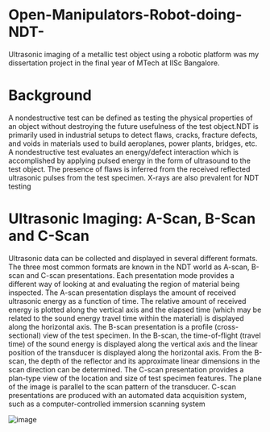 # Open-Manipulators-Robot-doing-NDT-
Ultrasonic imaging of a metallic test object using a robotic platform was my dissertation project in the final year of MTech at IISc Bangalore.
# Background
A nondestructive test can be defined as testing the physical properties of an object without
destroying the future usefulness of the test object.NDT is primarily used in industrial setups
to detect flaws, cracks, fracture defects, and voids in materials used to build aeroplanes, power
plants, bridges, etc. A nondestructive test evaluates an energy/defect interaction
which is accomplished by applying pulsed energy in the form of ultrasound to the test object.
The presence of flaws is inferred from the received reflected ultrasonic pulses from the test
specimen. X-rays are also prevalent for NDT testing
# Ultrasonic Imaging: A-Scan, B-Scan and C-Scan
Ultrasonic data can be collected and displayed in several different formats. The three most
common formats are known in the NDT world as A-scan, B-scan and C-scan presentations. Each
presentation mode provides a different way of looking at and evaluating the region of material
being inspected.
The A-scan presentation displays the amount of received ultrasonic energy as a function of
time. The relative amount of received energy is plotted along the vertical axis and the elapsed
time (which may be related to the sound energy travel time within the material) is displayed
along the horizontal axis.
The B-scan presentation is a profile (cross-sectional) view of the test specimen. In the B-scan,
the time-of-flight (travel time) of the sound energy is displayed along the vertical axis and
the linear position of the transducer is displayed along the horizontal axis. From the B-scan,
the depth of the reflector and its approximate linear dimensions in the scan direction can be
determined.
The C-scan presentation provides a plan-type view of the location and size of test specimen
features. The plane of the image is parallel to the scan pattern of the transducer. C-scan
presentations are produced with an automated data acquisition system, such as a computer-controlled immersion scanning system 

![image](https://github.com/sjninjarobo/Open-Manipulators-Robot-doing-NDT-/assets/171892063/e615035d-07be-422f-bfca-5a9c19dd6364)
